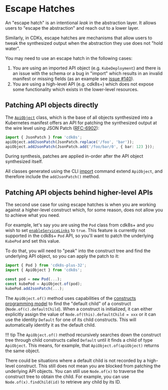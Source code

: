 # Escape Hatches

An "escape hatch" is an intentional _leak_ in the abstraction layer. It allows
users to "escape the abstraction" and reach out to a lower layer.

Similarly, in CDKs, escape hatches are mechanisms that allow users to tweak the
synthesized output when the abstraction they use does not "hold water".

You may need to use an escape hatch in the following cases:

1. You are using an imported API object (e.g. `KubeDeployment`) and there is an
   issue with the schema or a bug in "import" which results in an invalid
   manifest or missing fields (as an example see
   [issue #140](https://github.com/cdk8s-team/cdk8s/issues/140)).
2. You are using a high-level API (e.g. cdk8s+) which does not expose some
   functionality which exists in the lower-level resources.

## Patching API objects directly

The [`ApiObject`](./api-object.md) class, which is the base of all objects
synthesized into a Kubernetes manifest offers an API for patching the
synthesized output at the wire level using JSON Patch
([RFC-6902](http://tools.ietf.org/html/rfc6902)):

```ts
import { JsonPatch } from 'cdk8s';
apiObject.addJsonPatch(JsonPatch.replace('/foo', 'bar'));
apiObject.addJsonPatch(JsonPatch.add('/foo/bar/0', { bar: 123 }));
```

During synthesis, patches are applied in-order after the API object synthesized
itself.

All classes generated using the CLI [import](../cli/import.md) command extend
`ApiObject`, and therefore include the `addJsonPatch()` method.

## Patching API objects behind higher-level APIs

The second use case for using escape hatches is when you are working against a
higher-level construct which, for some reason, does not allow you to achieve
what you need.

For example, let's say you are using the `Pod` class from cdk8s+ and you wish to
set [`enableServiceLinks`] to `true`. This feature is currently not supported in
the cdk8s+ `Pod` API, so you'll want to patch the underlying `KubePod` and set
this value.

[`enableServiceLinks`]: https://kubernetes.io/docs/reference/generated/kubernetes-api/v1.19/#podspec-v1-core

To do that, you will need to "peak" into the construct tree and find the underlying
API object, so you can apply the patch to it:

```ts
import { Pod } from 'cdk8s-plus-32';
import { ApiObject } from 'cdk8s';

const pod = new Pod(...);
const kubePod = ApiObject.of(pod);
kubePod.addJsonPatch(...);
```

The `ApiObject.of()` method uses capabilities of the [constructs programming
model](./constructs.md) to find the "default child" of a construct
(`Node.of(c).defaultChild`). When a construct is initialized, it can either
explicitly assign the value of `Node.of(this).defaultChild = xxx` or it can use
the identity `Default` for one of its child constructs. This will automatically
identify it as the default child.

!!! tip
    The `ApiObject.of()` method recursively searches down the construct tree
    through child constructs called `Default` until it finds a child of type
    `ApiObject`. This means, for example, that `ApiObject.of(apiObject)` returns
    the same object.

There could be situations where a default child is not recorded by a high-level
construct. This still does not mean you are blocked from patching the underlying
API objects. You can still use `Node.of(x)` to traverse the construct tree to
obtain the child. For example, you can use `Node.of(x).findChild(id)` to
retrieve any child by its ID.
